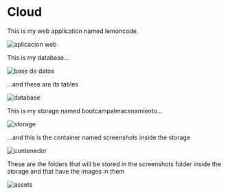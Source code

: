 # Cloud

This is my web application named lemoncode.

![aplicacion web](https://user-images.githubusercontent.com/107713900/221672926-7c34e1c7-ef3c-4fa3-ae33-005f114dcd7a.png)



This is my database...

![base de datos](https://user-images.githubusercontent.com/107713900/221673028-8c6d202a-7fa4-43ae-a721-85de7605149d.png)



...and these are its tables

![database](https://user-images.githubusercontent.com/107713900/221673048-b74a7ae4-7cc8-48dd-8bff-5da62e905d0d.png)




This is my storage named bootcampalmacenamiento...

![storage](https://user-images.githubusercontent.com/107713900/221673077-8e1f9f73-10bd-4c20-90a1-e8271829ca51.png)




...and this is the container named screenshots inside the storage

![contenedor](https://user-images.githubusercontent.com/107713900/221673118-8b987945-001d-4f08-a4f5-405578f7383c.png)



These are the folders that will be stored in the screenshots folder inside the storage and that have the images in them

![assets](https://user-images.githubusercontent.com/107713900/221673158-3cc29d39-af96-4ce6-9a91-f84e432133c5.png)
